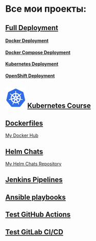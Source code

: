 # Все мои проекты:

## [Full Deployment](https://github.com/fillswim/Docker-K8s-OpenShift)

#### [Docker Deployment](https://github.com/fillswim/Docker-K8s-OpenShift/tree/main/PhraseService/Docker)
#### [Docker Compose Deployment](https://github.com/fillswim/Docker-K8s-OpenShift/tree/main/PhraseService/DockerCompose)
#### [Kubernetes Deployment](https://github.com/fillswim/Docker-K8s-OpenShift/tree/main/PhraseService/K8s)

#### [OpenShift Deployment](https://github.com/fillswim/Docker-K8s-OpenShift/tree/main/PhraseService/OpenShift)

## ![K8s](images/Kubernetes-icon1.png) [Kubernetes Course](https://github.com/fillswim/K8SManifests)
## [Dockerfiles](https://github.com/fillswim/Dockerfiles)
[My Docker Hub](https://hub.docker.com/u/fillswim)

## [Helm Chats](https://github.com/fillswim/HelmChats)

[My Helm Chats Repository](https://fillswim.github.io/HelmChats/)

## [Jenkins Pipelines](https://github.com/fillswim/JenkinsPipelines)

## [Ansible playbooks](https://github.com/fillswim/ansible)

## [Test GitHub Actions](https://github.com/fillswim/GitHub-Actions-Test)

## [Test GitLab CI/CD](https://gitlab.com/fillswim/gitlab-cicd-test)






